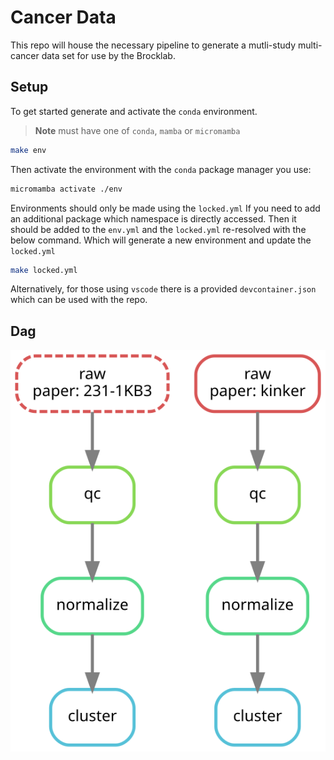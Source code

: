 # Cancer Data

This repo will house the necessary pipeline to generate a mutli-study multi-cancer data set for use by the Brocklab.

## Setup

To get started generate and activate the `conda` environment.

> **Note**
> must have one of `conda`, `mamba` or `micromamba`

```sh
make env
```

Then activate the environment with the `conda` package manager you use:

```sh
micromamba activate ./env
```

Environments should only be made using the `locked.yml`
If you need to add an additional package which namespace is directly accessed.
Then it should be added to the `env.yml` and the `locked.yml` re-resolved with the below command. Which will generate a new environment and update the `locked.yml`

```sh
make locked.yml
```

Alternatively, for those using `vscode` there is a provided `devcontainer.json` which can be used with the repo.

## Dag

![dag](./dag.svg)
